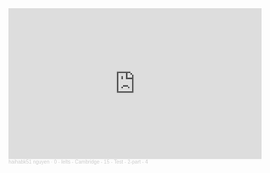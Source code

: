 <iframe width="100%" height="300" scrolling="no" frameborder="no" allow="autoplay" src="https://w.soundcloud.com/player/?url=https%3A//api.soundcloud.com/tracks/1932286469&color=%23ff5500&auto_play=false&hide_related=false&show_comments=true&show_user=true&show_reposts=false&show_teaser=true&visual=true"></iframe><div style="font-size: 10px; color: #cccccc;line-break: anywhere;word-break: normal;overflow: hidden;white-space: nowrap;text-overflow: ellipsis; font-family: Interstate,Lucida Grande,Lucida Sans Unicode,Lucida Sans,Garuda,Verdana,Tahoma,sans-serif;font-weight: 100;"><a href="https://soundcloud.com/haihabk51-nguyen" title="haihabk51 nguyen" target="_blank" style="color: #cccccc; text-decoration: none;">haihabk51 nguyen</a> · <a href="https://soundcloud.com/haihabk51-nguyen/0-ielts-cambridge-15-test-2-part-4" title="0 - Ielts - Cambridge - 15 - Test - 2-part - 4" target="_blank" style="color: #cccccc; text-decoration: none;">0 - Ielts - Cambridge - 15 - Test - 2-part - 4</a></div>